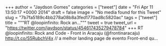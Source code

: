 
+++
author = "Jaydson Gomes"
categories = ["tweet"]
date = "Fri Apr 11 13:50:17 +0000 2014"
draft = false
image = "No media found for this Tweet"
slug = "7b7fa5189c4bb278a08b8a3fed1770ad8c5820ac"
tags = ["tweet"]
title = """RT @loopinfinito: Rock an..."""
tweet = true
tweet_url = "https://twitter.com/jaydson/status/454617435279478784"
+++
RT @loopinfinito: Rock and Code - Front in Aracaju (@frontinaracaju) http://t.co/S5RubchV4x // a melhor landing page de evento Front-end qu…
